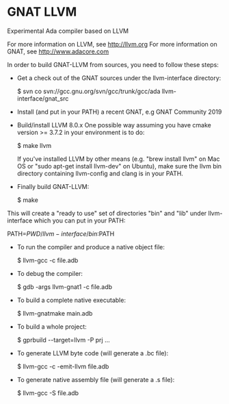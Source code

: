 GNAT LLVM
=========

Experimental Ada compiler based on LLVM

For more information on LLVM, see http://llvm.org
For more information on GNAT, see http://www.adacore.com

In order to build GNAT-LLVM from sources, you need to follow these steps:

- Get a check out of the GNAT sources under the llvm-interface directory:

  $ svn co svn://gcc.gnu.org/svn/gcc/trunk/gcc/ada llvm-interface/gnat_src

- Install (and put in your PATH) a recent GNAT, e.g GNAT Community 2019

- Build/install LLVM 8.0.x
  One possible way assuming you have cmake version >= 3.7.2 in your environment
  is to do:

  $ make llvm

  If you've installed LLVM by other means (e.g. "brew install llvm" on Mac OS
  or "sudo apt-get install llvm-dev" on Ubuntu), make sure the llvm bin
  directory containing llvm-config and clang is in your PATH.

- Finally build GNAT-LLVM:

  $ make

This will create a "ready to use" set of directories "bin" and "lib" under
llvm-interface which you can put in your PATH:

  PATH=$PWD/llvm-interface/bin:$PATH

- To run the compiler and produce a native object file:

  $ llvm-gcc -c file.adb

- To debug the compiler:

  $ gdb -args llvm-gnat1 -c file.adb

- To build a complete native executable:

  $ llvm-gnatmake main.adb

- To build a whole project:

  $ gprbuild --target=llvm -P prj ...

- To generate LLVM byte code (will generate a .bc file):

  $ llvm-gcc -c -emit-llvm file.adb

- To generate native assembly file (will generate a .s file):

  $ llvm-gcc -S file.adb

